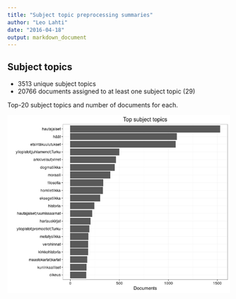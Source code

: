 ```yaml
---
title: "Subject topic preprocessing summaries"
author: "Leo Lahti"
date: "2016-04-18"
output: markdown_document
---
```


## Subject topics



  * 3513 unique subject topics
  * 20766 documents assigned to at least one subject topic (29)

Top-20 subject topics and number of documents for each.

![plot of chunk summarytopics22](figure/summarytopics22-1.png)
